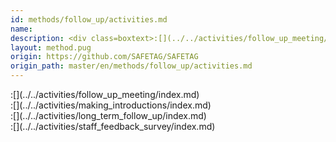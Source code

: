 ```yaml
---
id: methods/follow_up/activities.md
name: 
description: <div class=boxtext>:[](../../activities/follow_up_meeting/index.md)</div><div class=boxtext>:[](../../activities/making_introductions/index.md)</div><div...
layout: method.pug
origin: https://github.com/SAFETAG/SAFETAG
origin_path: master/en/methods/follow_up/activities.md
---
```


<div class="boxtext">
:[](../../activities/follow_up_meeting/index.md)
</div>

<div class="boxtext">
:[](../../activities/making_introductions/index.md)
</div>

<div class="boxtext">
:[](../../activities/long_term_follow_up/index.md)
</div>

<div class="boxtext">
:[](../../activities/staff_feedback_survey/index.md)
</div>


